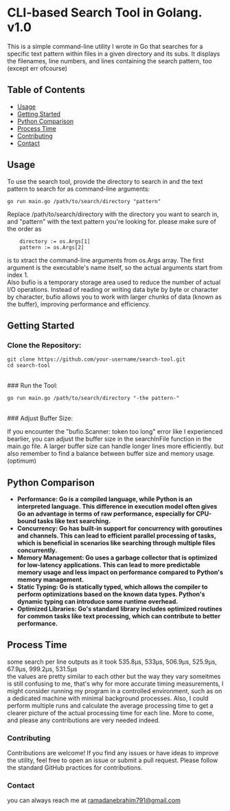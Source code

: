 # CLI-based Search Tool in Golang. v1.0

This is a simple command-line utility I wrote in Go that searches for a specific text pattern within files in a given directory and its subs. It displays the filenames, line numbers, and lines containing the search pattern, too (except err ofcourse)

## Table of Contents

- [Usage](#usage)
- [Getting Started](#getting-started)
- [Python Comparison](#Python-Comparison)
- [Process Time](#Process-Time)
- [Contributing](#contributing)
- [Contact](#Contact)


## Usage

To use the search tool, provide the directory to search in and the text pattern to search for as command-line arguments:

```
go run main.go /path/to/search/directory "pattern"
```
Replace /path/to/search/directory with the directory you want to search in, and "pattern" with the text pattern you're looking for. please make sure of the order as
```
	directory := os.Args[1]
	pattern := os.Args[2]
```
is to xtract the command-line arguments from os.Args array. The first argument is the executable's name itself, so the actual arguments start from index 1.
<br>
Also 
bufio is a temporary storage area used to reduce the number of actual I/O operations. Instead of reading or writing data byte by byte or character by character, bufio allows you to work with larger chunks of data (known as the buffer), improving performance and efficiency.
<br>

## Getting Started
### Clone the Repository:

```
git clone https://github.com/your-username/search-tool.git
cd search-tool
```
<br>
### Run the Tool:

```
go run main.go /path/to/search/directory "-the pattern-"
```
<br>
### Adjust Buffer Size:

If you encounter the "bufio.Scanner: token too long" error like I experienced bearlier, you can adjust the buffer size in the searchInFile function in the main.go file. A larger buffer size can handle longer lines more efficiently. but also remember to find a balance between buffer size and memory usage. (optimum)
<br>

## Python Comparison
- **Performance: Go is a compiled language, while Python is an interpreted language. This difference in execution model often gives Go an advantage in terms of raw performance, especially for CPU-bound tasks like text searching.**
- **Concurrency: Go has built-in support for concurrency with goroutines and channels. This can lead to efficient parallel processing of tasks, which is beneficial in scenarios like searching through multiple files concurrently.**
- **Memory Management: Go uses a garbage collector that is optimized for low-latency applications. This can lead to more predictable memory usage and less impact on performance compared to Python's memory management.**
- **Static Typing: Go is statically typed, which allows the compiler to perform optimizations based on the known data types. Python's dynamic typing can introduce some runtime overhead.** 
- **Optimized Libraries: Go's standard library includes optimized routines for common tasks like text processing, which can contribute to better performance.**

## Process Time
some search per line outputs as it took 535.8µs, 533µs, 506.9µs, 525.9µs, 67.9µs, 999.2µs, 531.5µs
<br>
the values are pretty similar to each other but the way they vary someitmes is still confusing to me, that's why for more accurate timing measurements, I might consider running my program in a controlled environment, such as on a dedicated machine with minimal background processes. Also, I could perform multiple runs and calculate the average processing time to get a clearer picture of the actual processing time for each line. More to come, and please any contributions are very needed indeed.
### Contributing
Contributions are welcome! If you find any issues or have ideas to improve the utility, feel free to open an issue or submit a pull request. Please follow the standard GitHub practices for contributions.
### Contact
you can always reach me at ramadanebrahim791@gmail.com










